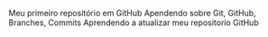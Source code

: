 Meu primeiro repositório em GitHub
Apendendo sobre Git, GitHub, Branches, Commits
Aprendendo a atualizar meu repositorio GitHub

